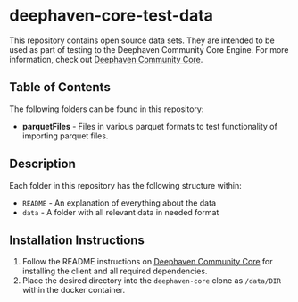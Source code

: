 

# deephaven-core-test-data

This repository contains open source data sets. They are intended to be used as part of testing to the Deephaven Community Core Engine. For more information, check out [Deephaven Community Core](https://github.com/deephaven/deephaven-core).

## Table of Contents

The following folders can be found in this repository:

- **parquetFiles** - Files in various parquet formats to test functionality of importing parquet files.


## Description

Each folder in this repository has the following structure within:

 - `README` - An explanation of everything about the data
 - `data` - A folder with all relevant data in needed format


## Installation Instructions

1. Follow the README instructions on [Deephaven Community Core](https://github.com/deephaven/deephaven-core) for installing the client and all required dependencies.
2. Place the desired directory into the `deephaven-core` clone as `/data/DIR` within the docker container.
